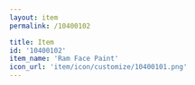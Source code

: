 ```yaml
---
layout: item
permalink: /10400102

title: Item
id: '10400102'
item_name: 'Ram Face Paint'
icon_url: 'item/icon/customize/10400101.png'
---
```

